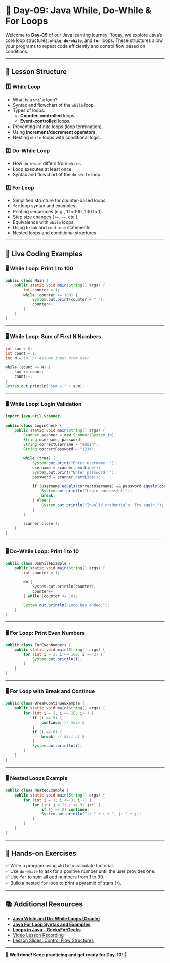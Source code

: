 # **📘 Day-09: Java While, Do-While & For Loops**  
Welcome to **Day-09** of our Java learning journey! Today, we explore Java’s core loop structures: **`while`**, **`do-while`**, and **`for`** loops. These structures allow your programs to repeat code efficiently and control flow based on conditions.

---

## **📌 Lesson Structure**
### **1️⃣ While Loop**
- What is a `while` loop?
- Syntax and flowchart of the `while` loop.
- Types of loops:
  - **Counter-controlled** loops.
  - **Event-controlled** loops.
- Preventing infinite loops (loop termination).
- Using **increment/decrement operators**.
- Nesting `while` loops with conditional logic.

### **2️⃣ Do-While Loop**
- How `do-while` differs from `while`.
- Loop executes at least once.
- Syntax and flowchart of the `do-while` loop.

### **3️⃣ For Loop**
- Simplified structure for counter-based loops.
- `for` loop syntax and examples.
- Printing sequences (e.g., 1 to 100, 100 to 1).
- Step size changes (`+=`, `-=`, etc.).
- Equivalence with `while` loops.
- Using `break` and `continue` statements.
- Nested loops and conditional structures.

---

## **📜 Live Coding Examples**

### **🖥️ While Loop: Print 1 to 100**
```java
public class Main {
    public static void main(String[] args) {
        int counter = 1;
        while (counter <= 100) {
            System.out.print(counter + " ");
            counter++;
        }
    }
}
```

---

### **🖥️ While Loop: Sum of First N Numbers**
```java
int sum = 0;
int count = 1;
int N = 10; // Assume input from user

while (count <= N) {
    sum += count;
    count++;
}
System.out.println("Sum = " + sum);
```

---

### **🖥️ While Loop: Login Validation**
```java
import java.util.Scanner;

public class LoginCheck {
    public static void main(String[] args) {
        Scanner scanner = new Scanner(System.in);
        String username, password;
        String correctUsername = "admin";
        String correctPassword = "1234";

        while (true) {
            System.out.print("Enter username: ");
            username = scanner.nextLine();
            System.out.print("Enter password: ");
            password = scanner.nextLine();

            if (username.equals(correctUsername) && password.equals(correctPassword)) {
                System.out.println("Login successful!");
                break;
            } else {
                System.out.println("Invalid credentials. Try again.");
            }
        }

        scanner.close();
    }
}
```

---

### **🖥️ Do-While Loop: Print 1 to 10**
```java
public class DoWhileExample {
    public static void main(String[] args) {
        int counter = 1;

        do {
            System.out.println(counter);
            counter++;
        } while (counter <= 10);

        System.out.println("Loop has ended.");
    }
}
```

---

### **🖥️ For Loop: Print Even Numbers**
```java
public class ForEvenNumbers {
    public static void main(String[] args) {
        for (int i = 2; i <= 100; i += 2) {
            System.out.println(i);
        }
    }
}
```

---

### **🖥️ For Loop with Break and Continue**
```java
public class BreakContinueExample {
    public static void main(String[] args) {
        for (int i = 1; i <= 10; i++) {
            if (i == 5) {
                continue; // Skip 5
            }
            if (i == 8) {
                break; // Exit at 8
            }
            System.out.println(i);
        }
    }
}
```

---

### **🖥️ Nested Loops Example**
```java
public class NestedExample {
    public static void main(String[] args) {
        for (int i = 1; i <= 3; i++) {
            for (int j = 1; j <= 3; j++) {
                if (j == 2) continue;
                System.out.println("i: " + i + ", j: " + j);
            }
        }
    }
}
```

---

## **🎯 Hands-on Exercises**
✅ Write a program using `while` to calculate factorial.  
✅ Use `do-while` to ask for a positive number until the user provides one.  
✅ Use `for` to sum all odd numbers from 1 to 99.  
✅ Build a nested `for` loop to print a pyramid of stars (`*`).  

---

## **📚 Additional Resources**
- **[Java While and Do-While Loops (Oracle)](https://docs.oracle.com/javase/tutorial/java/nutsandbolts/while.html)**
- **[Java For Loop Syntax and Examples](https://docs.oracle.com/javase/tutorial/java/nutsandbolts/for.html)**
- **[Loops in Java - GeeksForGeeks](https://www.geeksforgeeks.org/loops-in-java/)**
- [Video Lesson Recording](https://us06web.zoom.us/rec/share/P7Zzy02ZIbV-Ao-SGfUkUtiAnlAnBnP71_Ly2DLH8tpeiAvhKs-0oJ3qDm8yGUm8.vWvufc6_hkn2oDFP)
- [Lesson Slides: Control Flow Structures](https://github.com/FW-Zalando-Java-Backend-Engineer/Day-09_Loops/blob/main/Control%20Flow%20Structure%20-While%20%26Do-While%20and%20For%20statements.pdf)

---

🚀 **Well done! Keep practicing and get ready for Day-10!** 🎉

